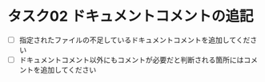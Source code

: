 # タスク02 ドキュメントコメントの追記

- [ ] 指定されたファイルの不足しているドキュメントコメントを追加してください
- [ ] ドキュメントコメント以外にもコメントが必要だと判断される箇所にはコメントを追加してください